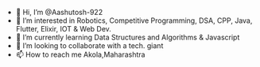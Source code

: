 - 👋 Hi, I’m @Aashutosh-922
- 👀 I’m interested in Robotics, Competitive Programming, DSA, CPP, Java, Flutter, Elixir, IOT & Web Dev.
- 🌱 I’m currently learning Data Structures and Algorithms & Javascript
- 💞️ I’m looking to collaborate with a tech. giant
- 📫 How to reach me Akola,Maharashtra

